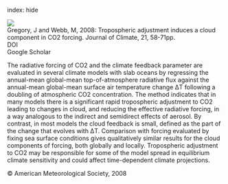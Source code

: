 index: hide

<div class="Citation">
    <div class="Citation-thumb CitationThumb-linked"  data-href="https://doi.org/10.1175/2007jcli1834.1">
      <img src="https://static.claimspace.cloud/climate-study-static/refs/thumbs/8/Gregory_and_Webb_2008-thumb.png" />
    </div>

  <div class="Citation-body">
    <div class="Citation-text">Gregory, J and Webb, M, 2008: Tropospheric adjustment induces a cloud component in CO2 forcing. <span class="Article-journal">Journal of Climate, </span><span class="Article-volume">21, </span>58-71pp.</div>
    <div class="Citation-links">
      <div class="CitationLink" data-href="https://doi.org/10.1175/2007jcli1834.1">
        <div class="CitationLink-icon CitationLink-Doi"></div>
        <div class="CitationLink-text">DOI</div>
      </div>
      <div class="CitationLink" data-href="https://scholar.google.com/scholar?q=10.1175/2007jcli1834.1">
        <div class="CitationLink-icon CitationLink-Scholar"></div>
        <div class="CitationLink-text">Google Scholar</div>
      </div>
    </div>
  </div>
</div>

The radiative forcing of CO2 and the climate feedback parameter are evaluated in several climate models with slab oceans by regressing the annual-mean global-mean top-of-atmosphere radiative flux against the annual-mean global-mean surface air temperature change ΔT following a doubling of atmospheric CO2 concentration. The method indicates that in many models there is a significant rapid tropospheric adjustment to CO2 leading to changes in cloud, and reducing the effective radiative forcing, in a way analogous to the indirect and semidirect effects of aerosol. By contrast, in most models the cloud feedback is small, defined as the part of the change that evolves with ΔT. Comparison with forcing evaluated by fixing sea surface conditions gives qualitatively similar results for the cloud components of forcing, both globally and locally. Tropospheric adjustment to CO2 may be responsible for some of the model spread in equilibrium climate sensitivity and could affect time-dependent climate projections.

<div class="Citation-copy">
&copy; American Meteorological Society, 2008
</div>